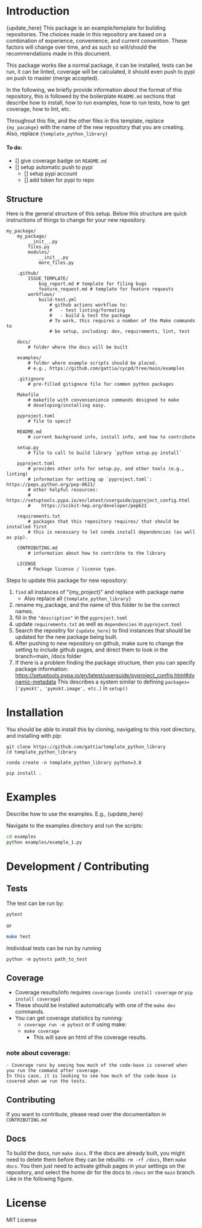 # Introduction
{update_here}
This package is an example/template for building repositories. The choices made
in this repository are based on a combination of experience, convenience, and current
convention. These factors will change over time, and as such so will/should the 
recommendations made in this document. 

This package works like a normal package, it can be installed, tests can be run,
it can be linted, coverage will be calculated, it should even push to pypi on push
to master (merge accepted). 

In the following, we briefly provide information about the format of this repository, 
this is followed by the boilerplate `README.md` sections that describe how to install,
how to run examples, how to run tests, how to get coverage, how to lint, etc. 

Throughout this file, and the other files in this template, replace `{my_pacakge}`
with the name of the new repository that you are creating. Also, replace 
`{template_python_library}`

#### To do:
- [] give coverage badge on `README.md`
- [] setup automatic push to pypi
    - [] setup pypi account
    - [] add token for pypi to repo

## Structure 
Here is the general structure of this setup. Below this structure are quick instructions of 
things to change for your new repository. 
```
my_package/
    my_package/ 
        __init__.py
        files.py
        modules/
            __init__.py
            more_files.py
    
    .github/
        ISSUE_TEMPLATE/
            bug_report.md # template for filing bugs
            feature_request.md # template for feature requests
        workflows/
            build-test.yml 
                # github actions workflow to:
                #   - test linting/formating
                #   - build & test the package
                # To work, this requires a number of the Make commands to 
                # be setup, including: dev, requirements, lint, test
    
    docs/
        # folder where the docs will be built
    
    examples/ 
        # folder where example scripts should be placed. 
        # e.g., https://github.com/gattia/cycpd/tree/main/examples
    
    .gitignore
        # pre-filled gitignore file for common python packages
    
    Makefile
        # makefile with convenienience commands designed to make 
        # developing/installing easy. 
    
    pyproject.toml
        # file to specif

    README.md 
        # current background info, install info, and how to contribute

    setup.py 
        # file to call to build library `python setup.py install`

    pyproject.toml 
        # provides other info for setup.py, and other tools (e.g., linting)
        # information for setting up `pyproject.toml`: https://peps.python.org/pep-0621/
        # other helpful resources: 
        #    https://setuptools.pypa.io/en/latest/userguide/pyproject_config.html
        #    https://scikit-hep.org/developer/pep621
    
    requirements.txt
        # packages that this repository requires/ that should be installed first 
        # this is necessary to let conda install dependencies (as well as pip). 

    CONTRIBUTING.md 
        # information about how to contribte to the library
    
    LICENSE
        # Package license / license type. 
```

Steps to update this package for new repository: 
1. `find` all instances of "{my_project}" and replace with package name
    - Also replace all `{template_python_library}`
2. rename my_package, and the name of this folder to be the correct names. 
3. fill in the `"description"` in the `pyproject.toml`
4. update `requirements.txt` as well as `dependencies` in `pyproject.toml`
5. Search the repositry for `{update_here}` to find instances that should be updated for 
    the new package being built. 
6. After pushing to new repository on github, make sure to change the setting to include
    github pages, and direct them to look in the branch=main, /docs folder 
7. If there is a problem finding the package structure, then you can specify package information: 
    https://setuptools.pypa.io/en/latest/userguide/pyproject_config.html#dynamic-metadata
    This describes a system similar to defining `packages=['pymskt', 'pymskt.image', etc.]` in `setup()`

# Installation

You should be able to install this by cloning, navigating to this root directory, and installing with pip:

```
git clone https://github.com/gattia/template_python_library
cd template_python_library

conda create -n template_python_library python=3.8

pip install .
```

# Examples

Describe how to use the examples. E.g., {update_here}

Navigate to the examples directory and run the scripts: 
```bash
cd examples
python examples/example_1.py
```

# Development / Contributing

## Tests
The test can be run by: 

```bash
pytest
```

or 
```bash
make test
```

Inidividual tests can be run by running 

```
python -m pytests path_to_test
```

## Coverage
- Coverage results/info requires `coverage` (`conda install coverage` or `pip install coverage`)
- These should be installed automatically with one of the  `make dev` commands.
- You can get coverage statistics by running: 
    - `coverage run -m pytest`
    or if using make: 
    - `make coverage`
        - This will save an html of the coverage results. 

### note about coverage:
    - Coverage runs by seeing how much of the code-base is covered when you run the command after coverage. 
    In this case, it is looking to see how much of the code-base is covered when we run the tests. 

## Contributing
If you want to contribute, please read over the documentaiton in `CONTRIBUTING.md`

## Docs
To build the docs, run `make docs`. If the docs are already built, you might need to delete
them before they can be rebuilts: `rm -rf /docs`, then `make docs`. You then just need to 
activate github pages in your settings on the repository, and select the home dir for the 
docs to `/docs` on the `main` branch. Like in the following figure. 

# License
MIT License